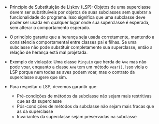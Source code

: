 - Princípio de Substituição de Liskov (LSP): Objetos de uma superclasse devem ser substituíveis por objetos de suas subclasses sem quebrar a funcionalidade do programa. Isso significa que uma subclasse deve poder ser usada em qualquer lugar onde sua superclasse é esperada, sem alterar o comportamento esperado.

- O princípio garante que a herança seja usada corretamente, mantendo a consistência comportamental entre classes pai e filhas. Se uma subclasse não pode substituir completamente sua superclasse, então a relação de herança está mal projetada.

- Exemplo de violação: Uma classe `Pinguim` que herda de `Ave` mas não pode voar, enquanto a classe `Ave` tem um método `voar()`. Isso viola o LSP porque nem todas as aves podem voar, mas o contrato da superclasse sugere que sim.

- Para respeitar o LSP, devemos garantir que:
  - Pré-condições de métodos da subclasse não sejam mais restritivas que as da superclasse
  - Pós-condições de métodos da subclasse não sejam mais fracas que as da superclasse
  - Invariantes da superclasse sejam preservadas na subclasse

